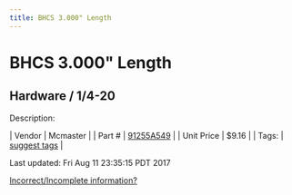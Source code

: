 ```yaml
---
title: BHCS 3.000" Length
---
```


# BHCS 3.000" Length
## Hardware / 1/4-20
Description: 	 

| Vendor | Mcmaster | 
| Part # | [91255A549](https://www.mcmaster.com/#91255A549) | 
| Unit Price | $9.16 | 
| Tags: | [suggest tags](https://docs.google.com/forms/d/e/1FAIpQLSeWyY8v3RgOty-MyWmh9U0iivNYN_molChYyS-0U-o-kOAv_g/viewform) | 

Last updated: Fri Aug 11 23:35:15 PDT 2017

 [Incorrect/Incomplete information?](https://docs.google.com/forms/d/e/1FAIpQLSeWyY8v3RgOty-MyWmh9U0iivNYN_molChYyS-0U-o-kOAv_g/viewform)